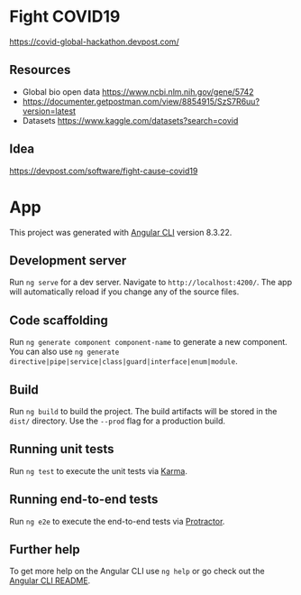 # Fight COVID19
https://covid-global-hackathon.devpost.com/  

## Resources 
- Global bio open data https://www.ncbi.nlm.nih.gov/gene/5742 
- https://documenter.getpostman.com/view/8854915/SzS7R6uu?version=latest 
- Datasets https://www.kaggle.com/datasets?search=covid  

## Idea  
https://devpost.com/software/fight-cause-covid19

# App

This project was generated with [Angular CLI](https://github.com/angular/angular-cli) version 8.3.22.

## Development server

Run `ng serve` for a dev server. Navigate to `http://localhost:4200/`. The app will automatically reload if you change any of the source files.

## Code scaffolding

Run `ng generate component component-name` to generate a new component. You can also use `ng generate directive|pipe|service|class|guard|interface|enum|module`.

## Build

Run `ng build` to build the project. The build artifacts will be stored in the `dist/` directory. Use the `--prod` flag for a production build.

## Running unit tests

Run `ng test` to execute the unit tests via [Karma](https://karma-runner.github.io).

## Running end-to-end tests

Run `ng e2e` to execute the end-to-end tests via [Protractor](http://www.protractortest.org/).

## Further help

To get more help on the Angular CLI use `ng help` or go check out the [Angular CLI README](https://github.com/angular/angular-cli/blob/master/README.md).
